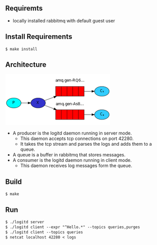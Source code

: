 ## Requiremts
- locally installed rabbitmq with default guest user

## Install Requirements

```shell
$ make install
```

## Architecture
![GitHub Logo](arch.png)
- A producer is the logitd daemon running in server mode. 
    - This daemon accepts tcp connections on port 42280.
    - It takes the tcp stream and parses the logs and adds them to a queue.
- A queue is a buffer in rabbitmq that stores messages.
- A consumer is the logitd daemon running in client mode.
    - This daemon receives log messages form the queue.

## Build

```shell
$ make
```

## Run

```shell
$ ./logitd server
$ ./logitd client --expr "^Hello.*" --topics queries,purges
$ ./logitd client --topics queries
$ netcat localhost 42280 < logs
```